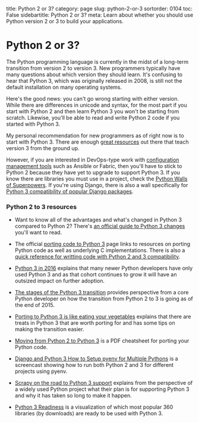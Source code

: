 title: Python 2 or 3?
category: page
slug: python-2-or-3
sortorder: 0104
toc: False
sidebartitle: Python 2 or 3?
meta: Learn about whether you should use Python version 2 or 3 to build your applications.


# Python 2 or 3?
The Python programming language is currently in the midst of a long-term
transition from version 2 to version 3. New programmers typically have many
questions about which version they should learn. It's confusing to hear
that Python 3, which was originally released in 2008, is still not the default
installation on many operating systems.

Here's the good news: you can't go wrong starting with either version. While 
there are differences in unicode and syntax, for the most part if you 
start with Python 2 and then learn Python 3 you won't be starting from 
scratch. Likewise, you'll be able to read and write Python 2 code if you 
started with Python 3.

My personal recommendation for new programmers as of right now is to start
with Python 3. There are enough [great resources](/best-python-resources.html)
out there that teach version 3 from the ground up.

However, if you are interested in DevOps-type work with 
[configuration management tools](/configuration-management.html) such as 
Ansible or Fabric, then you'll have to stick to Python 2 because they have
yet to upgrade to support Python 3. If you know there are libraries you must
use in a project, check the 
[Python Walls of Superpowers](https://python3wos.appspot.com/). If you're
using Django, there is also a wall specifically for 
[Python 3 compatibility of popular Django packages](http://djangowos.com/).


### Python 2 to 3 resources
* Want to know all of the advantages and what's changed in Python 3 
  compared to Python 2? There's 
  [an official guide to Python 3 changes](https://docs.python.org/3/whatsnew/index.html)
  you'll want to read.

* The official 
  [porting code to Python 3](https://wiki.python.org/moin/PortingToPy3k/)
  page links to resources on porting Python code as well as underlying C
  implementations. There is also a 
  [quick reference for writting code with Python 2 and 3 compatibility](https://wiki.python.org/moin/PortingToPy3k/BilingualQuickRef).

* [Python 3 in 2016](https://hynek.me/articles/python3-2016/) explains
  that many newer Python developers have only used Python 3 and as that
  cohort continues to grow it will have an outsized impact on further
  adoption.

* [The stages of the Python 3 transition](http://www.snarky.ca/the-stages-of-the-python-3-transition)
  provides perspective from a core Python developer on how the transition from
  Python 2 to 3 is going as of the end of 2015.

* [Porting to Python 3 is like eating your vegetables](http://nothingbutsnark.svbtle.com/porting-to-python-3-is-like-eating-your-vegetables)
  explains that there are treats in Python 3 that are worth porting for and
  has some tips on making the transition easier.

* [Moving from Python 2 to Python 3](http://ptgmedia.pearsoncmg.com/imprint_downloads/informit/promotions/python/python2python3.pdf)
  is a PDF cheatsheet for porting your Python code.

* [Django and Python 3 How to Setup pyenv for Multiple Pythons](https://godjango.com/96-django-and-python-3-how-to-setup-pyenv-for-multiple-pythons/)
  is a screencast showing how to run both Python 2 and 3 for different
  projects using pyenv.

* [Scrapy on the road to Python 3 support](http://blog.scrapinghub.com/2015/08/19/scrapy-on-the-road-to-python-3-support/)
  explains from the perspective of a widely used Python project what their
  plan is for supporting Python 3 and why it has taken so long to make it 
  happen.

* [Python 3 Readiness](http://py3readiness.org/) is a visualization of
  which most popular 360 libraries (by downloads) are ready to be
  used with Python 3.

